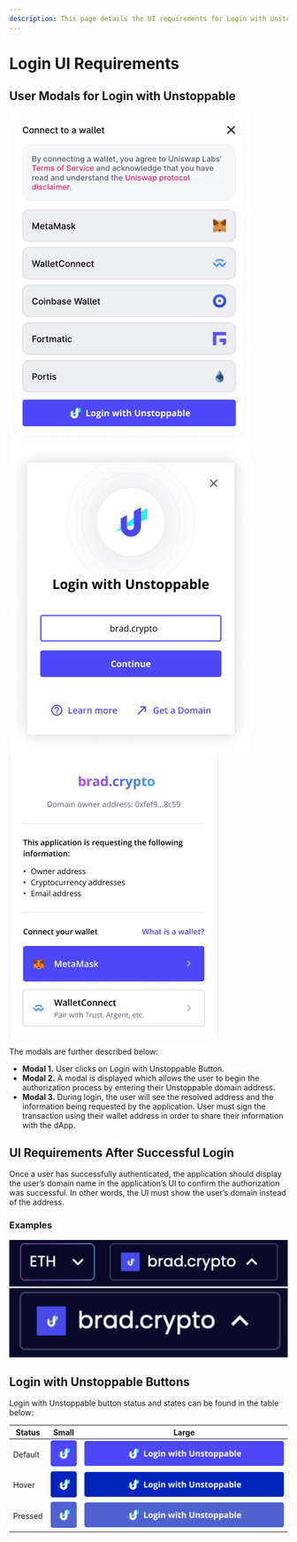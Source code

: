 ```yaml
---
description: This page details the UI requirements for Login with Unstoppable.
---
```


# Login UI Requirements

## User Modals for Login with Unstoppable

![1) User Clicks Login with Unstoppable button to get started](../../.gitbook/assets/login-domains-modal1.png) ![2) User Enters Unstoppable Domain Address to Login to dApp](../.gitbook/assets/login-domains-modal2-v2.png) ![3) User Consent screen details the info being requested by dApp](../.gitbook/assets/consent-screen-v3.png)

The modals are further described below:

* **Modal 1.** User clicks on Login with Unstoppable Button.
* **Modal 2.** A modal is displayed which allows the user to begin the authorization process by entering their Unstoppable domain address.
* **Modal 3.** During login, the user will see the resolved address and the information being requested by the application. User must sign the transaction using their wallet address in order to share their information with the dApp.

## UI Requirements After Successful Login

Once a user has successfully authenticated, the application should display the user’s domain name in the application’s UI to confirm the authorization was successful. In other words, the UI must show the user’s domain instead of the address.

### Examples

![UI Example for displaying authenticated user](../.gitbook/assets/second-UI-example-login-domains.png) ![Second UI Example for displaying authenticated user](../.gitbook/assets/brad-crypto-UI-recommendation.png)

## Login with Unstoppable Buttons

Login with Unstoppable button status and states can be found in the table below:

| Status  | Small                                       | Large                                         |
| ------- | ------------------------------------------- | --------------------------------------------- |
| Default | ![](../../.gitbook/assets/default-icon.png) | ![](../../.gitbook/assets/default-button.png) |
| Hover   | ![](../../.gitbook/assets/hover-icon.png)   | ![](../../.gitbook/assets/hover-button.png)   |
| Pressed | ![](../../.gitbook/assets/pressed-icon.png) | ![](../../.gitbook/assets/pressed-button.png) |
